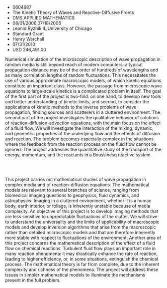 
* 0604687
* The Kinetic Theory of Waves and Reactive-Diffusive Fronts
* DMS,APPLIED MATHEMATICS
* 08/01/2006,07/18/2006
* Leonid Ryzhik,IL,University of Chicago
* Standard Grant
* Henry Warchall
* 07/31/2010
* USD 246,491.00

Numerical simulation of the microscopic description of wave propagation in
random media is still beyond reach of modern computers: a typical propagation
distance may be of the order of hundreds of wavelengths and as many correlation
lengths of random fluctuations. This necessitates the use of various approximate
macroscopic models, of which kinetic equations constitute an important class.
However, the passage from microscopic wave equations to large-scale kinetics is
a complicated problem in itself. The goal of the first part of the project is
two-fold: on one hand, to develop new tools and better understanding of kinetic
limits, and second, to consider the applications of kinetic methods to the
inverse problems of wave propagation, finding sources and scatterers in a
cluttered environment. The second part of the project investigates the
qualitative behavior of solutions of reaction-diffusion-advection equations,
with the main focus on the effect of a fluid flow. We will investigate the
interaction of the mixing, dynamic, and geometric properties of the underlying
flow and the effects of diffusion and reaction. The problem becomes especially
complex in the situations where the feedback from the reaction process on the
fluid flow cannot be ignored. The project addresses the quantitative study of
the transport of the energy, momentum, and the reactants in a Boussinesq
reactive system.

<br><br>

This project carries out mathematical studies of wave propagation in complex
media and of reaction-diffusion equations. The mathematical models are relevant
to several branches of science, ranging from biomedical imaging questions to
geophysics, fluid dynamics, and astrophysics. Imaging in a cluttered
environment, whether it is a human body, earth interior, or foliage, is
inherently unstable because of media complexity. An objective of this project is
to develop imaging methods that are less sensitive to unpredictable fluctuations
of the clutter. We will strive to understand the universality and the limits of
applicability of macroscopic models and develop inversion algorithms that arise
from the macroscopic rather than detailed microscopic models and that are
therefore inherently more stable with respect to fluctuations of the
environment. Another area of this project concerns the mathematical description
of the effect of a fluid flow on chemical reactions. Turbulent fluid flow plays
an important role in many reaction phenomena: it may drastically enhance the
rate of reaction, leading to higher efficiency, or, in some situations,
extinguish the chemical process. The mathematical theory is far from complete,
due to the inherent complexity and richness of the phenomena. The project will
address these issues in simpler mathematical models to illuminate the mechanisms
present in the full problem.
